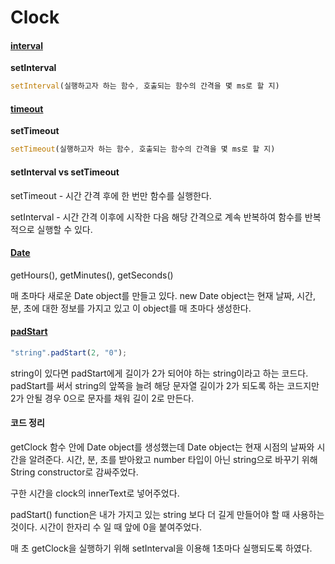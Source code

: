 # Clock

#### [interval](https://developer.mozilla.org/en-US/docs/Web/API/setInterval)

**setInterval**

```js
setInterval(실행하고자 하는 함수, 호출되는 함수의 간격을 몇 ms로 할 지)
```

#### [timeout](https://developer.mozilla.org/ko/docs/Web/API/setTimeout)

**setTimeout**

```js
setTimeout(실행하고자 하는 함수, 호출되는 함수의 간격을 몇 ms로 할 지)
```

#### setInterval vs setTimeout

setTimeout - 시간 간격 후에 한 번만 함수를 실행한다.


setInterval - 시간 간격 이후에 시작한 다음 해당 간격으로 계속 반복하여 함수를 반복적으로 실행할 수 있다.


#### [Date](https://developer.mozilla.org/ko/docs/Web/JavaScript/Reference/Global_Objects/Date)

getHours(), getMinutes(), getSeconds()

매 초마다 새로운 Date object를 만들고 있다.
new Date object는 현재 날짜, 시간, 분, 초에 대한 정보를 가지고 있고 이 object를 매 초마다 생성한다.


#### [padStart](https://developer.mozilla.org/ko/docs/Web/JavaScript/Reference/Global_Objects/String/padStart)

```js
"string".padStart(2, "0");
```

string이 있다면 padStart에게 길이가 2가 되어야 하는 string이라고 하는 코드다. padStart를 써서 string의 앞쪽을 늘려 해당 문자열 길이가 2가 되도록 하는 코드지만 2가 안될 경우 0으로 문자를 채워 길이 2로 만든다.


#### 코드 정리

getClock 함수 안에 Date object를 생성했는데 Date object는 현재 시점의 날짜와 시간을 알려준다.
시간, 분, 초를 받아왔고 number 타입이 아닌 string으로 바꾸기 위해 String constructor로 감싸주었다.

구한 시간을 clock의 innerText로 넣어주었다.

padStart() function은 내가 가지고 있는 string 보다 더 길게 만들어야 할 때 사용하는 것이다.
시간이 한자리 수 일 때 앞에 0을 붙여주었다.

매 초 getClock을 실행하기 위해 setInterval을 이용해 1초마다 실행되도록 하였다.
